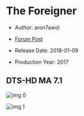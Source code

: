 # The Foreigner

* Author: aron7awol

* [Forum Post](https://www.avsforum.com/threads/bass-eq-for-filtered-movies.2995212/post-56999850)

* Release Date: 2018-01-09
* Production Year: 2017

## DTS-HD MA 7.1

![img 0](https://i.imgur.com/5o6nWEx.jpg)

![img 1](https://i.imgur.com/F6ae5nD.png)


